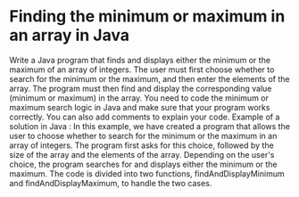 # Finding the minimum or maximum in an array in Java
Write a Java program that finds and displays either the minimum or the maximum of an array of integers. The user must first choose whether to search for the minimum or the maximum, and then enter the elements of the array. The program must then find and display the corresponding value (minimum or maximum) in the array.
You need to code the minimum or maximum search logic in Java and make sure that your program works correctly. You can also add comments to explain your code.
Example of a solution in Java :
In this example, we have created a program that allows the user to choose whether to search for the minimum or the maximum in an array of integers. The program first asks for this choice, followed by the size of the array and the elements of the array. Depending on the user's choice, the program searches for and displays either the minimum or the maximum. The code is divided into two functions, findAndDisplayMinimum and findAndDisplayMaximum, to handle the two cases.
